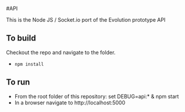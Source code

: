 #API

This is the Node JS / Socket.io port of the Evolution prototype API

## To build

Checkout the repo and navigate to the folder.

* `npm install`

## To run

* From the root folder of this repository: set DEBUG=api:* & npm start
* In a browser navigate to http://localhost:5000

